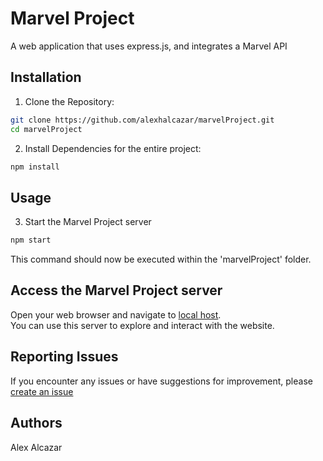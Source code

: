 # Marvel Project

A web application that uses express.js, and integrates a Marvel API

## Installation

1. Clone the Repository:

```bash
git clone https://github.com/alexhalcazar/marvelProject.git
cd marvelProject
```

2. Install Dependencies for the entire project:

```bash
npm install
```

## Usage

3. Start the Marvel Project server

```bash
npm start
```

This command should now be executed within the 'marvelProject' folder.

## Access the Marvel Project server

Open your web browser and navigate to [local host](http://localhost:3000). <br>
You can use this server to explore and interact with the website.

## Reporting Issues

If you encounter any issues or have suggestions for improvement, please [create an issue](https://github.com/alexhalcazar/marvelProject/issues)

## Authors

Alex Alcazar
